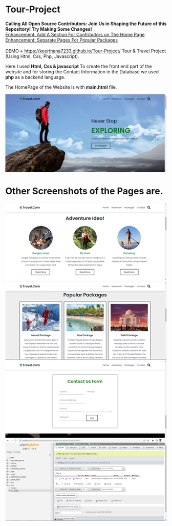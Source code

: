 # Tour-Project
<b>Calling All Open Source Contributors: Join Us in Shaping the Future of this Repository! Try Making Some Changes!</b> <br>
[Enhancement: Add A Section For Contributors on The Home Page ](https://github.com/Keerthana7233/Tour-Project/issues/10) <br>
[Enhancement: Separate Pages For Popular Packages ](https://github.com/Keerthana7233/Tour-Project/issues/9) <br><br>
DEMO-> https://keerthana7233.github.io/Tour-Project/
Tour &amp; Travel Project (Using Html, Css, Php, Javascript).

Here I used <b>Html, Css & javascript</b> To create the front end part of the website and for storing the Contact Information in the Database we used <b>php</b> as a backend language.

The HomePage of the Website is with<b> main.html</b> file.

![alt text](https://github.com/Keerthana7233/Tour-Project/blob/main/screenshot/home.PNG?raw=true)

<h1><b>Other Screenshots of the Pages are.</b></h1>

![alt text](https://github.com/Keerthana7233/Tour-Project/blob/main/screenshot/adventure.PNG?raw=true)
![alt text](https://github.com/Keerthana7233/Tour-Project/blob/main/screenshot/package1.PNG?raw=true)
![alt text](https://github.com/Keerthana7233/Tour-Project/blob/main/screenshot/contact.PNG?raw=true)
![alt text](https://github.com/Keerthana7233/Tour-Project/blob/main/screenshot/database_contact.PNG?raw=true)

